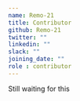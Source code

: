 ```yaml
---
name: Remo-21
title: Contributor
github: Remo-21
twitter: ""
linkedin: ""
slack: ""
joining_date: ""
role : contributor
---
```


Still waiting for this
